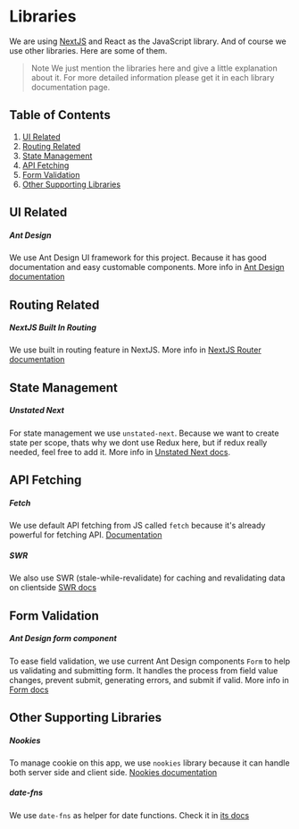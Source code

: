 # Libraries

We are using [NextJS](https://nextjs.org/) and React as the JavaScript library. And of course we use other libraries. Here are some of them.

> Note
> We just mention the libraries here and give a little explanation about it. For more detailed information please get it in each library documentation page.

## Table of Contents

1. [UI Related](#ui-related)
2. [Routing Related](#routing-related)
3. [State Management](#state-management)
4. [API Fetching](#api-fetching)
5. [Form Validation](#form-validation)
6. [Other Supporting Libraries](#other-supporting-libraries)

## UI Related

##### Ant Design
We use Ant Design UI framework for this project. Because it has good documentation and easy customable components. More info in [Ant Design documentation](https://ant.design/)

## Routing Related

##### NextJS Built In Routing

We use built in routing feature in NextJS. More info in [NextJS Router documentation](https://nextjs.org/docs/routing/introduction)

## State Management

##### Unstated Next

For state management we use `unstated-next`. Because we want to create state per scope, thats why we dont use Redux here, but if redux really needed, feel free to add it. More info in [Unstated Next docs](https://github.com/jamiebuilds/unstated-next).


## API Fetching

##### Fetch

We use default API fetching from JS called `fetch` because it's already powerful for fetching API. [Documentation](https://developer.mozilla.org/en-US/docs/Web/API/Fetch_API)

##### SWR

We also use SWR (stale-while-revalidate) for caching and revalidating data on clientside [SWR docs](https://swr.vercel.app/)


## Form Validation

##### Ant Design form component

To ease field validation, we use current Ant Design components `Form` to help us validating and submitting form. It handles the process from field value changes, prevent submit, generating errors, and submit if valid. More info in [Form docs](https://ant.design/components/form/)

## Other Supporting Libraries

##### Nookies

To manage cookie on this app, we use `nookies` library because it can handle both server side and client side. [Nookies documentation](https://github.com/maticzav/nookies)

##### date-fns

We use `date-fns` as helper for date functions. Check it in [its docs](https://date-fns.org/)
